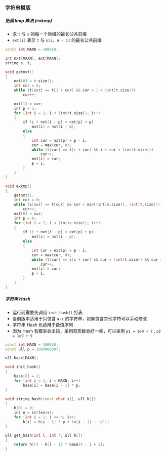 ### 字符串模版

##### 拓展 kmp 算法 (exkmp)

-   求 `t` 与 `s` 的每一个后缀的最长公共前缀
-   `ext[i]` 表示 `t` 与 `s[i, n - 1]` 的最长公共前缀

```cpp
const int MAXN = 100010;

int nxt[MAXN], ext[MAXN];
string s, t;

void getnxt()
{
    nxt[0] = t.size();
    int cur = 0;
    while (t[cur] == t[1 + cur] && cur + 1 < (int)t.size())
        cur++;

    nxt[1] = cur;
    int p = 1;
    for (int i = 2; i < (int)t.size(); i++)
    {
        if (i + nxt[i - p] < nxt[p] + p)
            nxt[i] = nxt[i - p];
        else
        {
            int cur = nxt[p] + p - i;
            cur = max(cur, 0);
            while (t[cur] == t[i + cur] && i + cur < (int)t.size())
                cur++;
            nxt[i] = cur;
            p = i;
        }
    }
}

void exkmp()
{
    getnxt();
    int cur = 0;
    while (s[cur] == t[cur] && cur < min((int)s.size(), (int)t.size()))
        cur++;
    ext[0] = cur;
    int p = 0;
    for (int i = 1; i < (int)s.size(); i++)
    {
        if (i + nxt[i - p] < ext[p] + p)
            ext[i] = nxt[i - p];
        else
        {
            int cur = ext[p] + p - i;
            cur = max(cur, 0);
            while (t[cur] == s[i + cur] && cur < (int)t.size() && cur + i < (int)s.size())
                cur++;
            ext[i] = cur;
            p = i;
        }
    }
}
```



##### 字符串 Hash

-   运行前需要先调用 `init_hash()` 打表
-   当前版本适用于只包含 `a-z` 的字符串，如果包含其他字符可以手动修改
-   字符串 Hash 也适用于数值序列
-   因为 Hash 有概率会出错，采用双质数会好一些，可以采用 `p1 = 1e9 + 7` , `p2 = 1e9 + 9`

```cpp
const int MAXN = 100010;
const ull p = 1000000007;

ull base[MAXN];

void init_hash()
{
    base[0] = 1;
    for (int i = 1; i < MAXN; i++)
        base[i] = base[i - 1] * p;
}

void string_hash(const char s[], ull h[])
{
    h[0] = 0;
    int n = strlen(s);
    for (int i = 1; i <= n; i++)
        h[i] = h[i - 1] * p + (s[i - 1] - 'a');
}

ull get_hash(int l, int r, ull h[])
{
    return h[r] - h[l - 1] * base[r - l + 1];
}
```